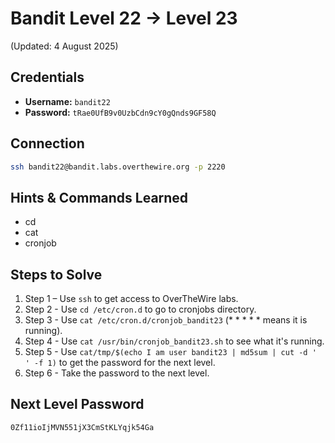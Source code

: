 # Bandit Level 22 → Level 23
(Updated: 4 August 2025)

## Credentials
- **Username:** `bandit22`
- **Password:** `tRae0UfB9v0UzbCdn9cY0gQnds9GF58Q`

## Connection
```bash
ssh bandit22@bandit.labs.overthewire.org -p 2220
```

## Hints & Commands Learned
- cd
- cat
- cronjob

## Steps to Solve
1. Step 1 – Use `ssh` to get access to OverTheWire labs.
2. Step 2 - Use `cd /etc/cron.d` to go to cronjobs directory.
3. Step 3 - Use `cat /etc/cron.d/cronjob_bandit23` (* * * * * means it is running).
4. Step 4 - Use `cat /usr/bin/cronjob_bandit23.sh` to see what it's running.
5. Step 5 - Use `cat/tmp/$(echo I am user bandit23 | md5sum | cut -d ' ' -f 1)` to get the password for the next level.
6. Step 6 - Take the password to the next level.

## Next Level Password
`0Zf11ioIjMVN551jX3CmStKLYqjk54Ga`